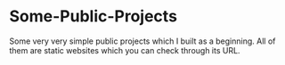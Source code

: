 # Some-Public-Projects
Some very very simple public projects which I built as a beginning. All of them are static websites which you can check through its URL.
